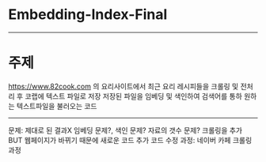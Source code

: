 # Embedding-Index-Final

* * *


# 주제 
https://www.82cook.com 의 요리사이트에서 최근 요리 레시피들을 크롤링 및 전처리 후 코랩에 텍스트 파일로 저장
저장된 파일을 임베딩 및 색인하여 검색어를 통하 원하는 텍스트파일을 불러오는 코드


* * *

문제: 제대로 된 결과X 
임베딩 문제?, 색인 문제? 
자료의 갯수 문제? 크롤링을 추가
BUT 웹페이지가 바뀌기 때문에 새로운 코드 추가 
코드 수정 과정: 네이버 카페 크롤링 과정


